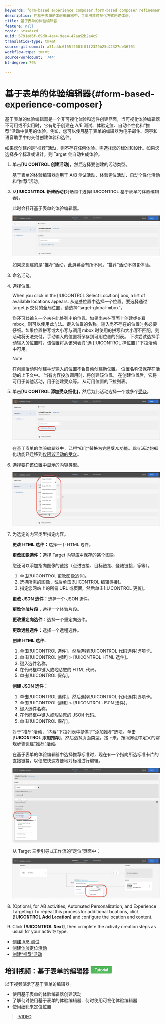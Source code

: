 ```yaml
---
keywords: form-based experience composer;form-based composer;refinements
description: 在基于表单的体验编辑器中，可采用非可视化方式创建体验。
title: 基于表单的体验编辑器
feature: null
topic: Standard
uuid: 6791ed6f-69d0-4ec4-9ea4-47aa92b2a4c9
translation-type: tm+mt
source-git-commit: a51addc6155f2681f01f2329b25d72327de36701
workflow-type: tm+mt
source-wordcount: '744'
ht-degree: 79%

---
```



# 基于表单的体验编辑器{#form-based-experience-composer}

基于表单的体验编辑器是一个非可视化体验和选件创建界面，当可视化体验编辑器不可用或不实用时，它有助于创建在 A/B 测试、体验定位、自动个性化和“推荐”活动中使用的体验。例如，您可以使用基于表单的编辑器为电子邮件、网亭和语音助手中的交付创建体验和选件。

如果您创建的是“推荐”活动，则不存在任何体验。需选择您的标准和设计。如果您选择多个标准或设计，则 Target 会自动生成体验。

1. 单击&#x200B;**[!UICONTROL 创建活动]**，然后选择要创建的活动类型。

   基于表单的体验编辑器适用于 A/B 测试活动、体验定位活动、自动个性化活动和“推荐”活动。
1. 从&#x200B;**[!UICONTROL 新建活动]**&#x200B;对话框中选择[!UICONTROL 基于表单的体验编辑器]。

   此时会打开基于表单的体验编辑器。

   ![](assets/location_refinements.png)

   如果您创建的是“推荐”活动，此屏幕会有所不同。“推荐”活动不包含体验。
1. 命名活动。
1. 选择位置。

   When you click in the [!UICONTROL Select Location] box, a list of available locations appears. 从这些位置中选择一个位置。要选择通过 target.js 交付的全局位置，请选择“target-global-mbox”。

   您还可以输入一个未在此处列出的位置。如果尚未在页面上创建或查看 mbox，则可以使用此方法。键入位置的名称。输入尚不存在的位置时务必要仔细。如果位置拼写或大小写与调用 mbox 时使用的拼写和大小写不匹配，则活动将无法交付。手动输入的位置将保存到可用位置的列表。 下次尝试选择手动输入的位置时，该位置将从该列表的“选 [!UICONTROL 择位置] ”下拉活动中可用。

   >[!NOTE]
   >
   >在创建活动时创建手动输入的位置不会自动创建新位置。 位置名称仅保存在活动的上下文中。 当有内容投放调用时，将创建该位置。 在创建位置后，它将可用于其他活动，用于创建受众等。 从可用位置的下拉列表。

1. 单击&#x200B;**[!UICONTROL 添加受众细化]**，然后为此活动选择一个或多个[受众](../c-target/target.md#concept_A782F8481A5041EBA75103CB26376522)。

   ![](assets/location_refinements_2.png)

   在基于表单的体验编辑器中，已将“细化”替换为完整受众功能。现有活动的细化功能已迁移到[仅限该活动的受众](../c-target/creating-activity-only-audience.md#concept_A6BADCF530ED4AE1852E677FEBE68483)。
1. 选择要在该位置中显示的内容类型。

   ![](assets/form_content.png)

1. 为选定的内容类型指定内容。

   **更改 HTML 选件：**&#x200B;选择一个 HTML 选件。

   **更改图像选件：**&#x200B;选择 Target 内容库中保存的某个图像。

   您还可以添加指向图像的链接（点进链接、目标链接、登陆链接，等等）。

   1. 单击[!UICONTROL 更改图像选件]。
   1. 选择所需的图像，然后单击[!UICONTROL 编辑链接]。
   1. 指定您网站上的所需 URL 或页面，然后单击[!UICONTROL 更新]。

   **更改 JSON 选件：**&#x200B;选择一个 JSON 选件。

   **更改体验片段：**&#x200B;选择一个体验片段。

   **更改重定向选件：**&#x200B;选择一个重定向选件。

   **更改远程选件：**&#x200B;选择一个远程选件。

   **创建 HTML 选件:**

   1. 单击[!UICONTROL 选件]，然后选择[!UICONTROL 代码选件]选项卡。
   1. 单击[!UICONTROL 创建] > [!UICONTROL HTML 选件]。
   1. 键入选件名称。
   1. 在代码框中键入或粘贴您的 HTML 代码。
   1. 单击[!UICONTROL 保存]。

   **创建 JSON 选件：**

   1. 单击[!UICONTROL 选件]，然后选择[!UICONTROL 代码选件]选项卡。
   1. 单击[!UICONTROL 创建] > [!UICONTROL JSON 选件]。
   1. 键入选件名称。
   1. 在代码框中键入或粘贴您的 JSON 代码。
   1. 单击[!UICONTROL 保存]。

   对于“推荐”活动，“内容”下拉列表中提供了“添加推荐”选项。单击&#x200B;**[!UICONTROL 添加推荐]**，然后选择页面类型。接下来，按照界面中定义的常规步骤[创建“推荐”活动](/help/c-recommendations/t-create-recs-activity/create-recs-activity.md)。

   在基于表单的体验编辑器中选择推荐标准时，现在有一个指向所选标准卡片的直接链接，以便您快速方便地对标准进行编辑。

   ![](assets/change_criteria.png)

   从 Target 三步引导式工作流的“定位”页面中：

   ![](assets/change_criteria_2.png)

1. (Optional, for AB activities, Automated Personalization, and Experience Targeting) To repeat this process for additional locations, click **[!UICONTROL Add Location]** and configure the location and content.
1. Click **[!UICONTROL Next]**, then complete the activity creation steps as usual for your activity type.

* [创建 A/B 测试](../c-activities/t-test-ab/t-test-create-ab/test-create-ab.md#task_68C8079BF9FF4625A3BD6680D554BB72)
* [创建体验定位活动](../c-activities/t-experience-target/t-xt-create/xt-create.md#task_D6B3429AC31549E1A70EDF04B3DDC765)
* [创建“推荐”活动](../c-recommendations/t-create-recs-activity/create-recs-activity.md#task_6874328773C64C44A73F0A130AD3F96F)

## 培训视频：基于表单的编辑器 ![教程徽章](/help/assets/tutorial.png)

以下视频演示了基于表单的编辑器。

* 使用基于表单的体验编辑器创建活动
* 了解何时使用基于表单的体验编辑器，何时使用可视化体验编辑器
* 使用细化来定位位置

>[!VIDEO](https://video.tv.adobe.com/v/17390)